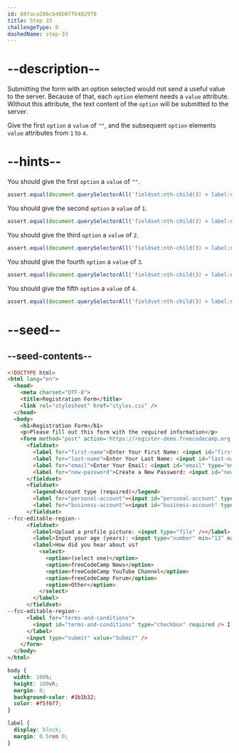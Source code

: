 ```yaml
---
id: 60faca286cb48b07f6482970
title: Step 33
challengeType: 0
dashedName: step-33
---
```


# --description--

Submitting the form with an option selected would not send a useful value to the server. Because of that, each `option` element needs a `value` attribute. Without this attribute, the text content of the `option` will be submitted to the server.

Give the first `option` a `value` of `""`, and the subsequent `option` elements `value` attributes from `1` to `4`.

# --hints--

You should give the first `option` a `value` of `""`.

```js
assert.equal(document.querySelectorAll('fieldset:nth-child(3) > label:nth-child(3) option')?.[0]?.value, '');
```

You should give the second `option` a `value` of `1`.

```js
assert.equal(document.querySelectorAll('fieldset:nth-child(3) > label:nth-child(3) option')?.[1]?.value, '1');
```

You should give the third `option` a `value` of `2`.

```js
assert.equal(document.querySelectorAll('fieldset:nth-child(3) > label:nth-child(3) option')?.[2]?.value, '2');
```

You should give the fourth `option` a `value` of `3`.

```js
assert.equal(document.querySelectorAll('fieldset:nth-child(3) > label:nth-child(3) option')?.[3]?.value, '3');
```

You should give the fifth `option` a `value` of `4`.

```js
assert.equal(document.querySelectorAll('fieldset:nth-child(3) > label:nth-child(3) option')?.[4]?.value, '4');
```

# --seed--

## --seed-contents--

```html
<!DOCTYPE html>
<html lang="en">
  <head>
    <meta charset="UTF-8">
    <title>Registration Form</title>
    <link rel="stylesheet" href="styles.css" />
  </head>
  <body>
    <h1>Registration Form</h1>
    <p>Please fill out this form with the required information</p>
    <form method="post" action='https://register-demo.freecodecamp.org'>
      <fieldset>
        <label for="first-name">Enter Your First Name: <input id="first-name" type="text" required /></label>
        <label for="last-name">Enter Your Last Name: <input id="last-name" type="text" required /></label>
        <label for="email">Enter Your Email: <input id="email" type="email" required /></label>
        <label for="new-password">Create a New Password: <input id="new-password" type="password" pattern="[a-z0-5]{8,}" required /></label>
      </fieldset>
      <fieldset>
        <legend>Account type (required)</legend>
        <label for="personal-account"><input id="personal-account" type="radio" name="account-type"  value="personal" checked/> Personal</label>
        <label for="business-account"><input id="business-account" type="radio" name="account-type"  value="business" /> Business</label>
      </fieldset>
--fcc-editable-region--
      <fieldset>
        <label>Upload a profile picture: <input type="file" /></label>
        <label>Input your age (years): <input type="number" min="13" max="120" /></label>
        <label>How did you hear about us?
          <select>
            <option>(select one)</option>
            <option>freeCodeCamp News</option>
            <option>freeCodeCamp YouTube Channel</option>
            <option>freeCodeCamp Forum</option>
            <option>Other</option>
          </select>
        </label>
      </fieldset>
--fcc-editable-region--
      <label for="terms-and-conditions">
        <input id="terms-and-conditions" type="checkbox" required /> I accept the <a href="https://www.freecodecamp.org/news/terms-of-service/">terms and conditions</a>
      </label>
      <input type="submit" value="Submit" />
    </form>
  </body>
</html>
```

```css
body {
  width: 100%;
  height: 100vh;
  margin: 0;
  background-color: #1b1b32;
  color: #f5f6f7;
}

label {
  display: block;
  margin: 0.5rem 0;
}

```

